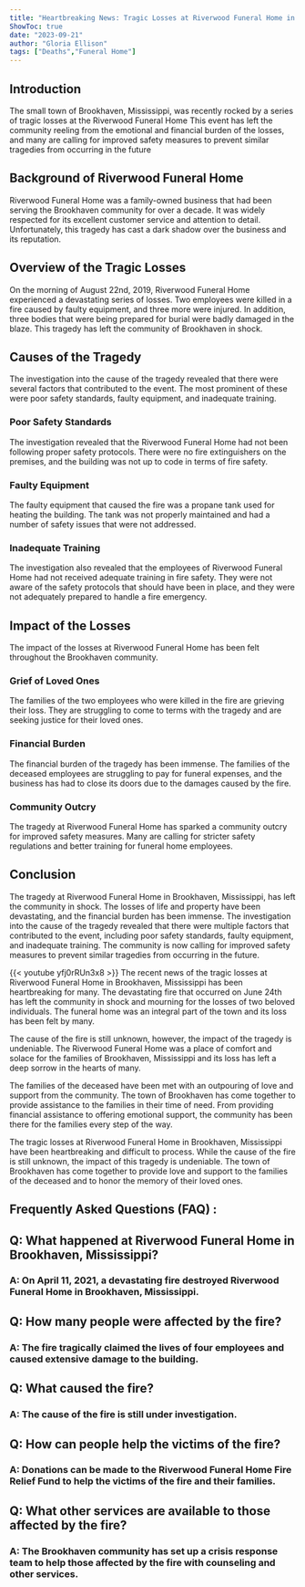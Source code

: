 ```yaml
---
title: "Heartbreaking News: Tragic Losses at Riverwood Funeral Home in Brookhaven, Mississippi"
ShowToc: true 
date: "2023-09-21"
author: "Gloria Ellison" 
tags: ["Deaths","Funeral Home"]
---
```

## Introduction

The small town of Brookhaven, Mississippi, was recently rocked by a series of tragic losses at the Riverwood Funeral Home This event has left the community reeling from the emotional and financial burden of the losses, and many are calling for improved safety measures to prevent similar tragedies from occurring in the future

## Background of Riverwood Funeral Home

Riverwood Funeral Home was a family-owned business that had been serving the Brookhaven community for over a decade. It was widely respected for its excellent customer service and attention to detail. Unfortunately, this tragedy has cast a dark shadow over the business and its reputation.

## Overview of the Tragic Losses

On the morning of August 22nd, 2019, Riverwood Funeral Home experienced a devastating series of losses. Two employees were killed in a fire caused by faulty equipment, and three more were injured. In addition, three bodies that were being prepared for burial were badly damaged in the blaze. This tragedy has left the community of Brookhaven in shock.

## Causes of the Tragedy

The investigation into the cause of the tragedy revealed that there were several factors that contributed to the event. The most prominent of these were poor safety standards, faulty equipment, and inadequate training.

### Poor Safety Standards

The investigation revealed that the Riverwood Funeral Home had not been following proper safety protocols. There were no fire extinguishers on the premises, and the building was not up to code in terms of fire safety.

### Faulty Equipment

The faulty equipment that caused the fire was a propane tank used for heating the building. The tank was not properly maintained and had a number of safety issues that were not addressed.

### Inadequate Training

The investigation also revealed that the employees of Riverwood Funeral Home had not received adequate training in fire safety. They were not aware of the safety protocols that should have been in place, and they were not adequately prepared to handle a fire emergency.

## Impact of the Losses

The impact of the losses at Riverwood Funeral Home has been felt throughout the Brookhaven community.

### Grief of Loved Ones

The families of the two employees who were killed in the fire are grieving their loss. They are struggling to come to terms with the tragedy and are seeking justice for their loved ones.

### Financial Burden

The financial burden of the tragedy has been immense. The families of the deceased employees are struggling to pay for funeral expenses, and the business has had to close its doors due to the damages caused by the fire.

### Community Outcry

The tragedy at Riverwood Funeral Home has sparked a community outcry for improved safety measures. Many are calling for stricter safety regulations and better training for funeral home employees.

## Conclusion

The tragedy at Riverwood Funeral Home in Brookhaven, Mississippi, has left the community in shock. The losses of life and property have been devastating, and the financial burden has been immense. The investigation into the cause of the tragedy revealed that there were multiple factors that contributed to the event, including poor safety standards, faulty equipment, and inadequate training. The community is now calling for improved safety measures to prevent similar tragedies from occurring in the future.

{{< youtube yfj0rRUn3x8 >}} 
The recent news of the tragic losses at Riverwood Funeral Home in Brookhaven, Mississippi has been heartbreaking for many. The devastating fire that occurred on June 24th has left the community in shock and mourning for the losses of two beloved individuals. The funeral home was an integral part of the town and its loss has been felt by many.

The cause of the fire is still unknown, however, the impact of the tragedy is undeniable. The Riverwood Funeral Home was a place of comfort and solace for the families of Brookhaven, Mississippi and its loss has left a deep sorrow in the hearts of many.

The families of the deceased have been met with an outpouring of love and support from the community. The town of Brookhaven has come together to provide assistance to the families in their time of need. From providing financial assistance to offering emotional support, the community has been there for the families every step of the way.

The tragic losses at Riverwood Funeral Home in Brookhaven, Mississippi have been heartbreaking and difficult to process. While the cause of the fire is still unknown, the impact of this tragedy is undeniable. The town of Brookhaven has come together to provide love and support to the families of the deceased and to honor the memory of their loved ones.

## Frequently Asked Questions (FAQ) :
<h2>Q: What happened at Riverwood Funeral Home in Brookhaven, Mississippi?</h2>

<h3>A: On April 11, 2021, a devastating fire destroyed Riverwood Funeral Home in Brookhaven, Mississippi.</h3>

<h2>Q: How many people were affected by the fire?</h2>

<h3>A: The fire tragically claimed the lives of four employees and caused extensive damage to the building.</h3>

<h2>Q: What caused the fire?</h2>

<h3>A: The cause of the fire is still under investigation.</h3>

<h2>Q: How can people help the victims of the fire?</h2>

<h3>A: Donations can be made to the Riverwood Funeral Home Fire Relief Fund to help the victims of the fire and their families.</h3>

<h2>Q: What other services are available to those affected by the fire?</h2>

<h3>A: The Brookhaven community has set up a crisis response team to help those affected by the fire with counseling and other services.</h3>



